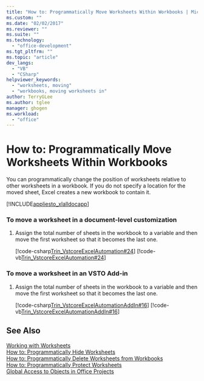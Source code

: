 ```yaml
---
title: "How to: Programmatically Move Worksheets Within Workbooks | Microsoft Docs"
ms.custom: ""
ms.date: "02/02/2017"
ms.reviewer: ""
ms.suite: ""
ms.technology: 
  - "office-development"
ms.tgt_pltfrm: ""
ms.topic: "article"
dev_langs: 
  - "VB"
  - "CSharp"
helpviewer_keywords: 
  - "worksheets, moving"
  - "workbooks, moving worksheets in"
author: TerryGLee
ms.author: tglee
manager: ghogen
ms.workload: 
  - "office"
---
```

# How to: Programmatically Move Worksheets Within Workbooks
  You can programmatically change the position of worksheets relative to other worksheets in a workbook. If you do not specify a location for the moved sheet, Excel creates a new workbook to contain it.  
  
 [!INCLUDE[appliesto_xlalldocapp](../vsto/includes/appliesto-xlalldocapp-md.md)]  
  
### To move a worksheet in a document-level customization  
  
1.  Assign the total number of sheets in the workbook to a variable and then move the first worksheet so that it becomes the last one.  
  
     [!code-csharp[Trin_VstcoreExcelAutomation#24](../vsto/codesnippet/CSharp/Trin_VstcoreExcelAutomationCS/Sheet1.cs#24)]
     [!code-vb[Trin_VstcoreExcelAutomation#24](../vsto/codesnippet/VisualBasic/Trin_VstcoreExcelAutomation/Sheet1.vb#24)]  
  
### To move a worksheet in an VSTO Add-in  
  
1.  Assign the total number of sheets in the workbook to a variable and then move the first worksheet so that it becomes the last one.  
  
     [!code-csharp[Trin_VstcoreExcelAutomationAddIn#16](../vsto/codesnippet/CSharp/trin_vstcoreexcelautomationaddin/ThisAddIn.cs#16)]
     [!code-vb[Trin_VstcoreExcelAutomationAddIn#16](../vsto/codesnippet/VisualBasic/trin_vstcoreexcelautomationaddin/ThisAddIn.vb#16)]  
  
## See Also  
 [Working with Worksheets](../vsto/working-with-worksheets.md)   
 [How to: Programmatically Hide Worksheets](../vsto/how-to-programmatically-hide-worksheets.md)   
 [How to: Programmatically Delete Worksheets from Workbooks](../vsto/how-to-programmatically-delete-worksheets-from-workbooks.md)   
 [How to: Programmatically Protect Worksheets](../vsto/how-to-programmatically-protect-worksheets.md)   
 [Global Access to Objects in Office Projects](../vsto/global-access-to-objects-in-office-projects.md)  
  
  